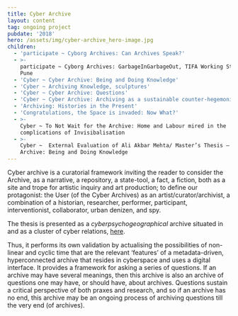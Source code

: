 ```yaml
---
title: Cyber Archive
layout: content
tag: ongoing project
pubdate: '2018'
hero: /assets/img/cyber-archive_hero-image.jpg
children:
  - 'participate ~ Cyborg Archives: Can Archives Speak?'
  - >-
    participate ~ Cyborg Archives: GarbageInGarbageOut, TIFA Working Studios,
    Pune
  - 'Cyber ~ Cyber Archive: Being and Doing Knowledge'
  - 'Cyber ~ Archiving Knowledge, sculptures'
  - 'Cyber ~ Cyber Archive: Questions'
  - 'Cyber ~ Cyber Archive: Archiving as a sustainable counter-hegemonic practice'
  - 'Archiving: Histories in the Present'
  - 'Congratulations, the Space is invaded: Now What?'
  - >-
    Cyber ~ To Not Wait for the Archive: Home and Labour mired in the
    complications of Invisibalisation
  - >-
    Cyber ~  External Evaluation of Ali Akbar Mehta/ Master’s Thesis – Cyber
    Archive: Being and Doing Knowledge
---
```

Cyber archive is a curatorial framework inviting the reader to consider the Archive, as a narrative, a repository, a state-tool, a fact, a fiction, both as a site and trope for artistic inquiry and art production; to define our protagonist: the User (of the Cyber Archives) as an artist/curator/archivist, a combination of a historian, researcher, performer, participant, interventionist, collaborator, urban denizen, and spy. 

The thesis is presented as a _cyberpsychogeographical_ archive situated in and as a cluster of cyber relations, [here](https://graphcommons.com/selections/491666f1-ed4c-457e-b318-7e27a7558647). 

Thus, it performs its own validation by actualising the possibilities of non-linear and cyclic time that are the relevant ‘features’ of a metadata-driven, hyperconnected archive that resides in cyberspace and uses a digital interface. It provides a framework for asking a series of questions. If an archive may have several meanings, then this archive is also an archive of questions one may have, or should have, about archives. Questions sustain a critical perspective of both praxes and research, and so if an archive has no end, this archive may be an ongoing process of archiving questions till the very end (of archives).
